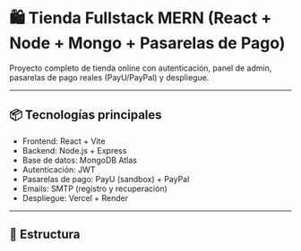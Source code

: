 # 🛍️ Tienda Fullstack MERN (React + Node + Mongo + Pasarelas de Pago)

Proyecto completo de tienda online con autenticación, panel de admin, pasarelas de pago reales (PayU/PayPal) y despliegue.

---

## 📦 Tecnologías principales

- Frontend: React + Vite
- Backend: Node.js + Express
- Base de datos: MongoDB Atlas
- Autenticación: JWT
- Pasarelas de pago: PayU (sandbox) + PayPal
- Emails: SMTP (registro y recuperación)
- Despliegue: Vercel + Render

---

## 📁 Estructura

